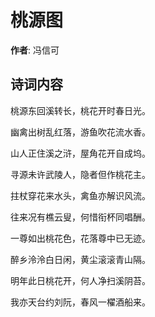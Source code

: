 # 桃源图

**作者**: 冯信可

## 诗词内容

桃源东回溪转长，桃花开时春日光。

幽禽出树乱红落，游鱼吹花流水香。

山人正住溪之浒，屋角花开自成坞。

寻源未许武陵人，隐者但作桃花主。

拄杖穿花来水头，禽鱼亦解识风流。

往来况有樵云叟，何惜衔杯同唱酬。

一尊如出桃花色，花落尊中已无迹。

醉乡泠泠白日闲，黄尘滚滚青山隔。

明年此日桃花开，何人净扫溪阴苔。

我亦天台约刘阮，春风一櫂酒船来。

